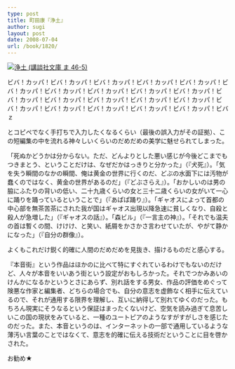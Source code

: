 ```yaml
---
type: post
title: 町田康『浄土』
author: sugi
layout: post
date: 2008-07-04
url: /book/1820/
---
```

<a href="http://www.amazon.co.jp/exec/obidos/ASIN/4062760800/chezsugi-22/ref=nosim/" onclick="_gaq.push(['_trackEvent', 'outbound-article', 'http://www.amazon.co.jp/exec/obidos/ASIN/4062760800/chezsugi-22/ref=nosim/', '']);" name="amazletlink" target="_blank"><img src="http://i2.wp.com/ecx.images-amazon.com/images/I/51-hwRVd6nL._SL160_.jpg?w=660" alt="浄土 (講談社文庫 ま 46-5)" class="alignleft" data-recalc-dims="1" /></a>

ビバ！カッパ！ビバ！カッパ！ビバ！カッパ！ビバ！カッパ！ビバ！カッパ！ビバ！カッパ！ビバ！カッパ！ビバ！カッパ！ビバ！カッパ！ビバ！カッパ！ビバ！カッパ！ビバ！カッパ！ビバ！カッパ！ビバ！カッパ！ビバ！カッパ！ビバ！カッパ！ビバ！カッパ！ビバ！カッパ！ビバ！カッパ！ビバ！カッパ！ビバｚ

とコピペでなく手打ちで入力したくなるくらい（最後の誤入力がその証拠）、この短編集の中を流れる神々しいくらいのだめだめの美学に魅せられてしまった。

「死ぬかどうかは分からない。ただ、どんよりとした悪い感じが今後どこまでもつきまとう、ということだけは、なぜだかはっきりと分かった」（『犬死』）。「気を失う瞬間のなかの瞬間、俺は黄金の世界に行くのだ、どぶの水面下には汚物が蠢くのではなく、黄金の世界があるのだ」（『どぶさらえ』）。「おかしいのは男の脇にふたりの背いの低い、二十九歳くらいの女と三十二歳くらいの女がいて一心に踊りを踊っているということで」（『あぱぱ踊り』）。「ギャオスによって首都の中心部を無茶苦茶にされた我が国はギャオス出現以降急速に貧しくなり、自殺と殺人が急増した」（『ギャオスの話』）。「森ビル」（『一言主の神』）。「それでも温夫の首は暫くの間、けけけ、と笑い、紙屑をかさかさ言わせていたが、やがて静かになった」（『自分の群像』）。

よくもこれだけ鋭く的確に人間のだめだめを見抜き、描けるものだと感心する。

『本音街』という作品はほかのに比べて特にすぐれているわけでもないのだけど、人々が本音をいいあう街という設定がおもしろかった。それでつかみあいのけんかになるかというとさにあらず、別れ話をする男女、作品の評価をめぐって険悪な作家と編集者、どちらの場合でも、自分の意志を虚飾なく相手に伝えているので、それが通用する限界を理解し、互いに納得して別れてゆくのだった。もちろん現実にそうなるという保証はまったくないけど、空気を読み過ぎて息苦しいこの国の現状をみていると、一種のユートピアのようなすがすがしさを感じたのだった。また、本音というのは、インターネットの一部で通用しているような薄汚い言葉のことではなくて、意志を的確に伝える技術だということに目を啓かされた。

お勧め★


